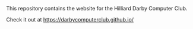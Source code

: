 This repository contains the website for the Hilliard Darby Computer Club. 

Check it out at https://darbycomputerclub.github.io/
